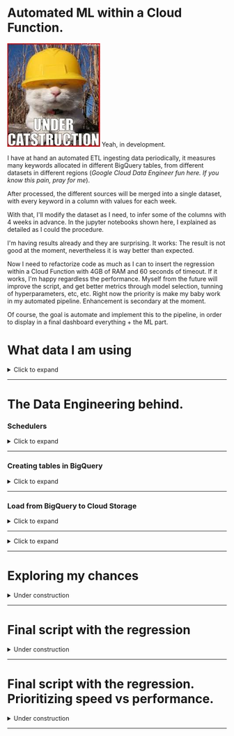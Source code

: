 # Automated ML within a Cloud Function.

![alt](output/under_catstruction.jpeg "gatito de la costrucción reza por mí")
Yeah, in development.

I have at hand an automated ETL ingesting data periodically, it measures many keywords allocated in different BigQuery tables, from different datasets in different regions (*Google Cloud Data Engineer fun here. If you know this pain, pray for me*).  

After processed, the different sources will be merged into a single dataset, with every keyword in a column with values for each week. 

With that, I'll modify the dataset as I need, to infer some of the columns with 4 weeks in advance. In the jupyter notebooks shown here, I explained as detailed as I could the procedure.

I'm having results already and they are surprising. It works: The result is not good at the moment, nevertheless it is way better than expected.

Now I need to refactorize code as much as I can to insert the regression within a Cloud Function with 4GB of RAM and 60 seconds of timeout. If it works, I'm happy regardless the performance.
Myself from the future will improve the script, and get better metrics through model selection, tunning of hyperparameters, etc, etc. Right now the priority is make my baby work in my automated pipeline. Enhancement is secondary at the moment.


Of course, the goal is automate and implement this to the pipeline, in order to display in a final dashboard everything + the ML part.

# What data I am using


<details>
  <summary>Click to expand</summary>

  A **Python** Cloud Function is requesting weekly from an API. The data is processed and loaded finally to several BigQuery tables for display in Data Studio. The Cloud Function, Cloud Storage bucket, Transfer and BigQuery dataset is in *EU region*. 

  There is a request from the *Gdelt* Project through BigQuery with **SQL**. Google has the *Gdelt thing* allocated in USA servers, so the retrieved information is stored in a dataset located in *USA*. The dataset has many tables, and they are also displayed in Data Studio.

  You can find everything in detail here:

  - Dashboard => https://datastudio.google.com/s/iFQxr4r9ocs
  - Repository => https://github.com/albertovpd/automated_etl_google_cloud-social_dashboard
  

</details>

---------------------------------------------


# The Data Engineering behind.


### Schedulers
<details>
  <summary>Click to expand</summary>

The ETL with which I'm feeding my project is weekly updated on Mondays. I have no rush so I'll run pipelines on Tuesdays.

- Cloud Function reading tables from BigQuery and loading into Cloud Storage bucket (EEUU) => 0 1 * * 2 CET (Belgium). Topic => tuesdays-reading-bq
- Cloud Function reading from Cloud Storage, applying my ML regression and delivering data again to Storage (EEUU) => 0 2 * * 2 CET (Belgium). Topic => reading_from_cs

- Transfer ml_regression-unemployment_inferences => Every Tue at 04:30:00 Europe/Paris => Field delimiter: ,  => Header rows: 1
- Transfer ml_regression-evolution_features => Every Tue at 04:30:00 Europe/Paris => Field delimiter: ,  => Header rows: 1
- Transfer ml_regression-weekly_score => Every Tue at 04:30:00 Europe/Paris => Field delimiter: ,  => Header rows: 1


</details>


------------------------------------

### Creating tables in BigQuery
<details>
  <summary>Click to expand</summary>

Now that my Cloud Function delivered the results to Cloud Storage, first time I need to load the data into a new dataset (based in EEUU, as my bucket).

- Create tables for every csv delivered in CS
- Advanced => Header rows to skip:1, comma separated

Once done configure transfer for weekly automated updates to this tables. Beware of timing, you need to wait more or less 1 hour from loading to Storage, if don't, Transfer won't detect new files.

</details>

------------------------------------


### Load from BigQuery to Cloud Storage
<details>
  <summary>Click to expand</summary>

In *cloud_function_from_bq_to_storage.py* you will find the script, and the stackoverflow source where I found it.

Extras, configuration:

- Create a CF, name it and choose a processing capacity (study it before configuring the CF, you can have errors for not having enough capacity).
- Configure it with *PUB/SUB*, to activate it through Cloud Scheduler.
- In Advanced, select *Environmental Variables*:
    - Write all of them, keys and values, without declaring *str* type. I mean, without the quotation marks **" "**.
    - In your CF script, replace:

        project_name = "YOUR_PROJECT_ID" 
        bucket_name = "YOUR_BUCKET" 
        dataset_name = "YOUR_DATASET" 
        table_name = "YOUR_TABLE" 

    - By:
    
        project_name = os.getenv("YOUR_PROJECT_ID") 
        bucket_name = os.getenv("YOUR_BUCKET") 
        dataset_name = os.getenv("YOUR_DATASET") 
        table_name = os.getenv("YOUR_TABLE") 

    - I included *os* in *requirements.txt*, but I it is not necessary.

</details>

-------------------------------------

<details>
  <summary>Click to expand</summary>

## Schedulers
<details>
  <summary>Under construction</summary>

- Cloud function loading Gdelt data from BigQuery to Cloud Storage EEUU: 0 1 * * 2 (every Tuesday at 1:00). 

</details>

----------------------------------



------------------------------------

### Create the ML Cloud Function:

<details>
  <summary>Under construction</summary>

  - Don't forget to use your service account, the same than the feeding project => URL
  - It is possible to read from different buckets with the same Cloud Function, yeah.
    - Ingest several csv from several *REGIONS*
    - In case it is not possible, I have 2 regions, *EUROPE, USA*. The automation of coping the data of one region to another is necessary. I would like to avoid cron jobs and the Cloud terminal if possible.

</details>

### Load the result again in Storage

### Load it in a BigQuery table

### Automate everything to append the weekly data, not everything constantly

This is going to be mental, several ideas but still figuring it out. Problem for myself from the future.


</details>

---------------------------------------------

# Exploring my chances

<details>
  <summary>Under construction</summary>

</details>

---------------------------------------------


# Final script with the regression


<details>
  <summary>Under construction</summary>

</details>

---------------------------------------------

# Final script with the regression. Prioritizing speed vs performance.


<details>
  <summary>Under construction</summary>

I am working within a Cloud Function, that means I have 60 seconds as maximum to finish the script and 4G of RAM for processing and loading. It looks like it is not the place for DNN precisely 

</details>

---------------------------------------------





